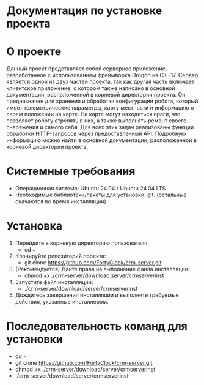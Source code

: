 # Документация по установке проекта

# О проекте
Данный проект представляет собой серверное приложение, разработанное с использованием фреймворка Drogon на C++17. Сервер является одной из двух частей проекта, так как другая часть включает клиентское приложение, о котором также написано в основной документации, расположенной в корневой директории проекта. Он предназначен для хранения и обработки конфигурации робота, который имеет телеметрические параметры, карту местности и информацию о своем положении на карте. На карте могут находиться враги, что позволяет роботу стрелять в них, а также выполнять ремонт своего снаряжения и самого себя. Для всех этих задач реализованы функции обработки HTTP-запросов через предоставленный API. Подробную информацию можно найти в основной документации, расположенной в корневой директории проекта.

 # Системные требования
 - Операционная система: Ubuntu 24.04 / Ubuntu 24.04 LTS.
 - Необходимые библиотеки/пакеты для установки: git. (остальные скачаются во время инсталляции)


# Установка
1. Перейдите в корневую директорию пользователя:
    - cd ~
2. Клонируйте репозиторий проекта:
    - git clone https://github.com/FortyClock/crm-server.git
3. (Рекомендуется) Дайте права на выполнение файла инсталляции: 
    - chmod +x ./crm-server/download.server/crmserverinst
4. Запустите файл инсталляции:
    - ./crm-server/download/server/crmserverinst
5. Дождитесь завершения инсталляции и выполните требуемые действия, указанные инсталлером.


# Последовательность команд для установки
   - cd ~
   - git clone https://github.com/FortyClock/crm-server.git
   - chmod +x ./crm-server/download/server/crmserverinst
   - ./crm-server/download/server/crmserverinst
